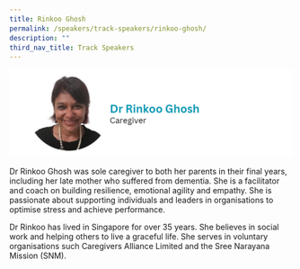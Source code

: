```yaml
---
title: Rinkoo Ghosh
permalink: /speakers/track-speakers/rinkoo-ghosh/
description: ""
third_nav_title: Track Speakers
---
```

<div style="display: flex; flex-wrap: wrap;">
  <div style="flex-basis: 100%; max-width: 100%;">
    <img alt="track speakers 1" src="/images/SpeakersPhoto/rinkooghosh.png">
  </div>
	</div>
	
Dr Rinkoo Ghosh was sole caregiver to both her parents in their final years, including her late mother who suffered from dementia. She is a facilitator and coach on building resilience, emotional agility and empathy. She is passionate about supporting individuals and leaders in organisations to optimise stress and achieve performance.
	
Dr Rinkoo has lived in Singapore for over 35 years. She believes in social work and helping others to live a graceful life. She serves in voluntary organisations such Caregivers Alliance Limited and the Sree Narayana Mission (SNM).
